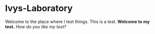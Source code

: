 # Ivys-Laboratory

Welcome to the place where I test things. 
This is a test. 
__Welcome to my test.__
_How do you like my test?_
